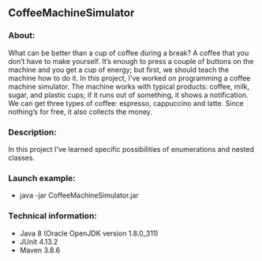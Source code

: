 ## CoffeeMachineSimulator
### About:
What can be better than a cup of coffee during a break? A coffee that you don’t have to make yourself. 
It’s enough to press a couple of buttons on the machine and you get a cup of energy; but first, we 
should teach the machine how to do it. In this project, I've worked on programming a coffee machine 
simulator. The machine works with typical products: coffee, milk, sugar, and plastic cups; 
if it runs out of something, it shows a notification. We can get three types of coffee: espresso, 
cappuccino and latte. Since nothing’s for free, it also collects the money.
### Description:
In this project I've learned specific possibilities of enumerations and nested classes.
### Launch example:
* java -jar CoffeeMachineSimulator.jar
### Technical information:
* Java 8 (Oracle OpenJDK version 1.8.0_311)
* JUnit 4.13.2
* Maven 3.8.6
